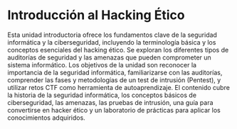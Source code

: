 # Introducción al Hacking Ético

Esta unidad introductoria ofrece los fundamentos clave de la seguridad informática y la ciberseguridad, incluyendo la terminología básica y los conceptos esenciales del hacking ético. Se exploran los diferentes tipos de auditorías de seguridad y las amenazas que pueden comprometer un sistema informático. Los objetivos de la unidad son reconocer la importancia de la seguridad informática, familiarizarse con las auditorías, comprender las fases y metodologías de un test de intrusión (Pentest), y utilizar retos CTF como herramienta de autoaprendizaje. El contenido cubre la historia de la seguridad informática, los conceptos básicos de ciberseguridad, las amenazas, las pruebas de intrusión, una guía para convertirse en hacker ético y un laboratorio de prácticas para aplicar los conocimientos adquiridos.